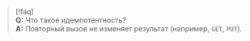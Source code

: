> [!faq]  
> **Q:** Что такое идемпотентность?  
> **A:** Повторный вызов не изменяет результат (например, `GET`, `PUT`).  

